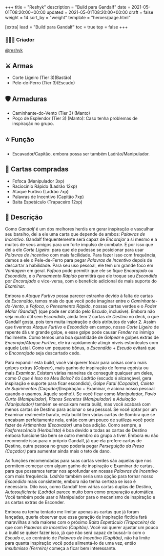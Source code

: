 +++
title = "Reshyk"
description = "Build para Gandalf"
date = 2021-05-01T08:20:00+00:00
updated = 2021-05-01T08:20:00+00:00
draft = false
weight = 14
sort_by = "weight"
template = "heroes/page.html"

[extra]
lead = "Build para Gandalf"
toc = true
top = false
+++

### 🙋🏻‍♂️ Criador

[@reshyk](https://www.reddit.com/r/JourneysInMiddleEarth/comments/p3whof/a_nonstandard_build_for_every_character/)

## ⚔️ Armas

- Corte Ligeiro (Tier 3)(Bastão)
- Pele-de-Ferro (Tier 3)(Escudo)

## 🛡️ Armaduras

- Caminhante-do-Vento (Tier 3) (Manto)
- Poço de Esplendor (Tier 3) (Manto): Caso tenha problemas de inspiração no grupo.

## ⭐️ Função

- Escavador/Capitão, embora possa ser também Ladrão/Manipulador.

## 🎴 Cartas compradas

- Fofoca (Manipulador 3xp)
- Raciocínio Rápido (Ladrão 12xp)
- Ataque Furtivo (Ladrão 7xp)
- Palavras de Incentivo (Capitão 7xp)
- Baita Espetáculo (Trapaceiro 12xp)

## 📖 Descrição

Como _Gandalf_ é um dos melhores heróis em gerar inspiração e vasculhar seu baralho, dei a ele uma carta que depende de ambos: _Palavras de Incentivo_. Gandalf frequentemente será capaz de _Encorajar_ a si mesmo e a muitos de seus amigos para um forte impulso de combate. É por isso que dei a ele _Corte Ligeiro_: para que ele pudesse se posicionar para usar _Palavras de Incentivo_ com mais facilidade. Para fazer isso com frequência, demos a ele o Pele-de-Ferro para pegar _Palavras de Incentivo_ depois de descartar a habilidade. Para seu uso pessoal, ele tem um grande foco em _Vantagem_ em geral. _Fofoca_ pode permitir que ele se fique _Encorajado_ ou _Escondido_, e o _Pensamento Rápido_ permitirá que ele troque seu _Escondido_ por _Encorajado_ e vice-versa, com o benefício adicional de mais suporte do _Examinar_.

Embora o _Ataque Furtivo_ possa parecer estranho devido à falta de cartas de _Escondido_, temos mais do que você pode imaginar entre o _Caminhante-do-Vento_, a _Fofoca_, o _Pensamento Rápido_, nossas cartas verdes e o _Poder Maior (Gandalf)_ (que pode ser obtido pelo _Escudo_, inclusive). Embora não seja muito útil sem _Escondido_, ainda tem 2 cartas de _Destino_ no deck, o que Gandalf gosta, pois tem muita inspiração e dois atributos de valor 2. Assim que tivermos _Ataque Furtivo_ e _Escondido_ em campo, nosso _Corte Ligeiro_ de repente dá um grande golpe, e esse golpe pode causar _Fender_ no inimigo facilmente. Como temos uma boa quantidade de _Golpear_ e golpes extras de _Encorajar/Ataque Furtivo_, ele irá rapidamente atingir níveis estonteates com aquele Letal. Como um pequeno bônus, o _Escondido_ + _Escudo_ evitará que o _Enconrajado_ seja descartado cedo.

Para expandir esta build, você vai querer focar para coisas como mais golpes extras (_Golpear_), mais ganho de inspiração de forma egoísta ou mais _Examinar_. Existem várias maneiras de conseguir qualquer um deles, como _O que é Isso no Meu Bolso?_ do _Ladrão_ (escudo é alcançável, gera inspiração e suporte para ficar escondido), _Golpe Fatal (Caçador)_, _Coleta de Suprimentos (Caçador)_(Inspiração + Examinar, e aciona nosso pessoal quando o usamos. Aquele sonho!). Se você ficar como _Manipulador_, _Pavio Curto (Manipulador)_, _Planos Secretos (Manipulador)_ e _Adulação (Manipulador)_ também se encaixam nesta build, mas você acabará com menos cartas de Destino para acionar o seu pessoal. Se você optar por um Examinar realmente barato, esta build tem várias cartas de Sombra que se encaixam perfeitamente nela, então com um pouco de sutileza você pode fazer de _Artimanhas (Escavador)_ uma boa adição. Como sempre, a _Fosforescência (Herbalista)_ é boa devido a todas as cartas de Destino embora funcione tão bem se outro membro do grupo a tiver. Embora eu não recomende isso para o próprio Gandalf, já que ela prefere cartas de Destino, outra pessoa no grupo poderia pegar _Perseguição da Presa (Caçador)_ para aumentar ainda mais o teto de dano.

As funções recomendadas para suas cartas verdes são aquelas que nos permitem começar com algum ganho de inspiração e Examinar de cartas, para que possamos tentar nos aprofundar em nossas _Palavras de Incentivo_ com mais frequência. _Ladrão_ também seria uma opção para tornar nosso _Escondido_ mais consistente, embora não tenha certeza se isso é necessário. Dito isso, como Gandalf tem várias cartas duplas de Destino, _Autossuficiente (Ladrão)_ parece muito bom como preparação automática. Você também pode usar o Manipulador para o mecanismo de inspiração e as cartas extras de Esconder.

Embora eu tenha tentado me limitar apenas às cartas que já foram lançadas, queria observar que essa geração de inspiração fictícia fará maravilhas ainda maiores com o próximo _Baita Espetáculo (Trapaceiro)_ do que com _Palavras de Incentivo (Capitão)_. Você vai querer ajustar um pouco a build se quiser fazer isso, já que não será capaz de buscá-lo com o _Escudo_ e, ao contrário de _Palavras de Incentivo (Capitão)_, não há limite para quanta inspiração você pode alimentá-lo de uma vez, então _Insubmisso (Ferreiro)_ começa a ficar bem interessante.
